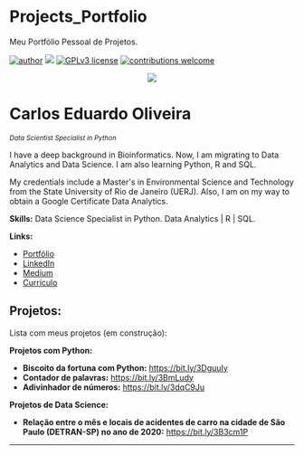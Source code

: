 # Projects_Portfolio
Meu Portfólio Pessoal de Projetos.

[![author](https://img.shields.io/badge/author-carloseduardooliveira-red.svg)](https://www.linkedin.com/in/carloseduardoaoliveira/) [![](https://img.shields.io/badge/python-3.7+-blue.svg)](https://www.python.org/downloads/release/python-365/) [![GPLv3 license](https://img.shields.io/badge/License-GPLv3-blue.svg)](http://perso.crans.org/besson/LICENSE.html) [![contributions welcome](https://img.shields.io/badge/contributions-welcome-brightgreen.svg?style=flat)](https://github.com/CarlosEduardoOliv/Data_Science_Portflio)

<p align="center">
  <img src="https://github.com/CarlosEduardoOliv/Data_Science_Portflio/blob/main/banner%20editado.png?raw=true" >
</p>

# Carlos Eduardo Oliveira
<sub>*Data Scientist Specialist in Python*</sub>

I have a deep background in Bioinformatics. Now, I am migrating to Data Analytics and Data Science. I am also learning Python, R and SQL.

My credentials include a Master's in Environmental Science and Technology from the State University of Rio de Janeiro (UERJ). Also, I am on my way to obtain a Google Certificate Data Analytics.

**Skills:** Data Science Specialist in Python. Data Analytics | R | SQL.

**Links:**
* [Portfólio](https://github.com/CarlosEduardoOliv/Projects_Portfolio)
* [LinkedIn](https://www.linkedin.com/in/carloseduardoaoliveira/)
* [Medium](https://medium.com/@Carlos_Eduardo_Oliveira)
* [Currículo](https://bit.ly/3DdJjeu)


## Projetos:
Lista com meus projetos (em construção):

**Projetos com Python:**
* **Biscoito da fortuna com Python:** https://bit.ly/3DguuIy
* **Contador de palavras:** https://bit.ly/3BmLudy
* **Adivinhador de números:** https://bit.ly/3dqC9Ju

**Projetos de Data Science:**
* **Relação entre o mês e locais de acidentes de carro na cidade de São Paulo (DETRAN-SP) no ano de 2020:** https://bit.ly/3B3cm1P


---
